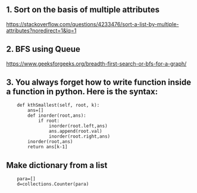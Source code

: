 ## 1. Sort on the basis of multiple attributes 

https://stackoverflow.com/questions/4233476/sort-a-list-by-multiple-attributes?noredirect=1&lq=1

## 2. BFS using Queue

https://www.geeksforgeeks.org/breadth-first-search-or-bfs-for-a-graph/

## 3. You always forget how to write function inside a function in python. Here is the syntax:

        def kthSmallest(self, root, k):
            ans=[]
            def inorder(root,ans):
                if root:
                    inorder(root.left,ans)
                    ans.append(root.val)
                    inorder(root.right,ans)
            inorder(root,ans)
            return ans[k-1]
           
 ## Make dictionary from a list
        para=[]
        d=collections.Counter(para)
